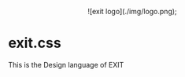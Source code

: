 <p style="text-align:center">
  ![exit logo](./img/logo.png);
</p>

# exit.css
This is the Design language of EXIT
